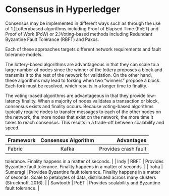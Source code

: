 # Consensus in Hyperledger

Consensus may be implemented in different ways such as through the use of 
1.)Lotterybased algorithms including Proof of Elapsed Time (PoET) and Proof of Work (PoW) or
2.)Voting-based methods including Redundant Byzantine Fault Tolerance
(RBFT) and Paxos.

Each of these approaches targets different network requirements and fault tolerance models.

The lottery-based algorithms are advantageous in that they can scale to a large number of nodes since the winner of the lottery proposes a block and transmits it to the rest of the network for validation. On the other hand, these algorithms may lead to forking when two “winners” propose a block. Each fork must be resolved, which results in a longer time to finality.

The voting-based algorithms are advantageous in that they provide low-latency finality. When a majority of nodes validates a transaction or block, consensus exists and finality occurs. Because voting-based algorithms typically require nodes to transfer messages to each of the other nodes on the network, the more nodes that exist on the network, the more time it takes to reach consensus. This results in a trade-off between scalability and speed.


| Framework | Consensus Algorithm | Advantages |
| :---         |     :---:      |          ---: |
| Fabric   | Kafka     | Provides crash fault
tolerance. Finality
happens in a matter of
seconds.    |
| Indy     | RBFT      | Provides Byzantine
fault tolerance. Finality
happens in a matter of
seconds.     |
| Iroha   | Sumeragi     | Provides Byzantine
fault tolerance. Finality
happens in a matter
of seconds. Scale to
petabytes of data,
distributed across many
clusters (Struckhoff, 2016).    |
| Sawtooth     | PoET      | Provides scalability and
Byzantine fault tolerance.   |
